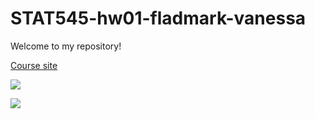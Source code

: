# STAT545-hw01-fladmark-vanessa

Welcome to my repository!

[Course site](http://stat545.com)

![](https://i.redd.it/djnbiita4pmz.jpg)

![](https://i.imgur.com/N04YiWp.gifv)
